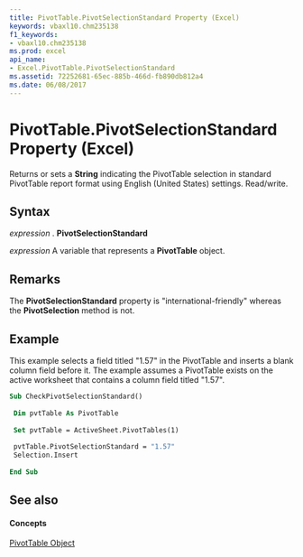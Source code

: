 ```yaml
---
title: PivotTable.PivotSelectionStandard Property (Excel)
keywords: vbaxl10.chm235138
f1_keywords:
- vbaxl10.chm235138
ms.prod: excel
api_name:
- Excel.PivotTable.PivotSelectionStandard
ms.assetid: 72252681-65ec-885b-466d-fb890db812a4
ms.date: 06/08/2017
---
```



# PivotTable.PivotSelectionStandard Property (Excel)

Returns or sets a  **String** indicating the PivotTable selection in standard PivotTable report format using English (United States) settings. Read/write.


## Syntax

 _expression_ . **PivotSelectionStandard**

 _expression_ A variable that represents a **PivotTable** object.


## Remarks

The  **PivotSelectionStandard** property is "international-friendly" whereas the **PivotSelection** method is not.


## Example

This example selects a field titled "1.57" in the PivotTable and inserts a blank column field before it. The example assumes a PivotTable exists on the active worksheet that contains a column field titled "1.57".


```vb
Sub CheckPivotSelectionStandard() 
 
 Dim pvtTable As PivotTable 
 
 Set pvtTable = ActiveSheet.PivotTables(1) 
 
 pvtTable.PivotSelectionStandard = "1.57" 
 Selection.Insert 
 
End Sub
```


## See also


#### Concepts


[PivotTable Object](Excel.PivotTable.md)

